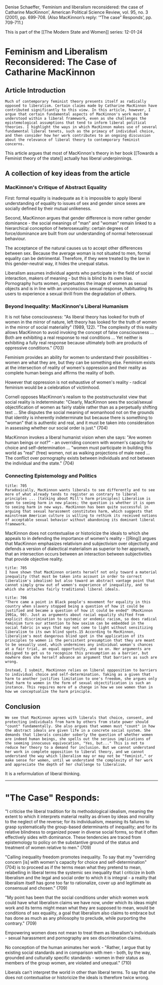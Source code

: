 Denise Schaeffer, ‘Feminism and liberalism reconsidered: the case of Catharine MacKinnon’, American Political Science Review, vol. 95, no. 3 (2001), pp. 699-708. (Also MacKinnon’s reply: ‘“The case” Responds’, pp. 709-711.)

This is part of the [[The Modern State and Women]] series:
12-01-24

# Feminism and Liberalism Reconsidered: The Case of Catharine MacKinnon
## Article Introduction

```ad-abstract
Much of contemporary feminist theory presents itself as radically opposed to liberalism. Certain claims made by Catharine MacKinnon have contributed significantly to this view. In this article, however, I argue that certain fundamental aspects of MacKinnon's work must be understood within a liberal framework, even as she challenges the epistemological assumptions that tend to inform liberal political theories. I highlight the ways in which MacKinnon makes use of several fundamental liberal tenets, such as the primacy of individual choice, and then consider how her work contributes to an ongoing discussion about the relevance of liberal theory to contemporary feminist concerns.
```

This article argues that most of MacKinnon's theory in her book [[Towards a Feminist theory of the state]] actually has liberal underpinnings.

## A collection of key ideas from the article

### MacKinnon's Critique of Abstract Equality

First: formal equality is inadequate as it is impossible to apply liberal understanding of equality to issues of sex and gender since sexes are socially defined by their mutual unlikeness.

Second, MacKinnon argues that gender difference is more rather gender dominance - the social meanings of "man" and "woman" remain linked to a hierarchical conception of heterosexuality: certain degrees of force/dominance are built from our understanding of normal heterosexual behaviour.

The acceptance of the natural causes us to accept other differences between sex. Because the average woman is not situated to men, formal equality can be detrimental. Therefore, if they were treated by the law in this gender-neutral way, it hides the unequal status.

Liberalism assumes individual agents who participate in the field of social interaction, makers of meaning - but this is blind to its own bias. Pornography hurts women, perpetuates the image of women as sexual objects and is in line with an unconscious sexual response, habituating its users to experience a sexual thrill from the degradation of others.

### Beyond Inequality: MacKinnon's Liberal Humanism

It is not false consciousness: "As liberal theory has looked for truth of women in the mirror of nature, left theory has looked for the truth of women in the mirror of social materiality" (1989, 122). "The complexity of this reality allows MacKinnon to avoid invoking the concept of false consciousness ... Both are exhibiting a real response to real conditions ... Yet neither is exhibiting a fully real response because ultimately both are products of oppressive conditions." (703)

Feminism provides an ability for women to understand their possibilities - women are what they are, but they can be something else. Feminism exists at the intersection of reality of women's oppression and their reality as complete human beings and affirms the reality of both.

However that oppression is not exhaustive of women's reality - radical feminism would be a celebration of victimhood.

Cornell opposes MacKinnon's realism to the poststructuralist view that social reality is indeterminate:
	"Clearly,  MacKinnon sees the social/sexual objectification of women as fairly stable rather than as a perpetually shifting text ... She disputes the social meaning of womanhood not on the grounds that identity is inherently indeterminate but because there is something to "woman" that is authentic and real, and it must be taken into consideration in assessing whether our social order is just." (704)

MacKinnon invokes a liberal humanist vision when she says: "Are women human beings or not?" - an overriding concern with women's capacity for choice and self-determination ... "women must participate in building this world as "real" (free) women, not as walking projections of male need ... The conflict over pornography exists between individuals and not between the individual and the state." (704)

### Connecting Epistemology and Politics

```ad-quote
title: 705
Paradoxically, MacKinnon wants liberals to see differently and to see more of what already tends to register as contrary to liberal principles ... [talking about Mill's harm principles] Liberalism is open to seeing harm in new places; the question is whether it is open to seeing harm in new ways. MacKinnon has been quite successful in arguing that sexual harassment constitutes harm, which suggests that mainstream American culture is willing to rethink its received notions of acceptable sexual behavior without abandoning its dominant liberal framework.
```

MacKinnon does not contextualise or historicize the ideals to which she appeals to in defending the importance of women's reality - [[Ring]] argues that MacKinnon emphasizes relativism and subjectivism over objectivity and defends a version of dialectical materialism as superior to her approach, that an intersection occurs between an interaction between subjectivities that provide objective reality.

```ad-quote
title: 705
I have shown that MacKinnon orients herself not only toward a material inequality (that must be taken into account in order to correct liberalism's idealism) but also toward an abstract vantage point that cannot simply grow out of women's experience of inequality, and to which she attaches fairly traditional liberal ideals.
```

```ad-quote
title: 706
"There came a point in Black people's movement for equality in this country when slavery stopped being a question of how it could be justified and became a question of how it could be ended" (MacKinnon 1991a, 90). Just as arguments about racial equality shifted from explicit discrimination to systemic or endemic racism, so does radical feminism turn our attention to how sexism can be embedded in the social fabric in ways that may not come to light without sensitizing liberalism to its own blind spots.15 According to MacKinnon, liberalism's most dangerous blind spot in the application of its principles to women is the persistent presumption that they are meant to be sexually used, which undermines any individual woman's chances at a fair trial, an equal opportunity, and so on. Her arguments are designed to get us to recognize this presumption as a barrier, but nowhere does she herself advance an argument that barriers as such are wrong.

Instead, I submit, MacKinnon relies on liberal oppposition to barriers to individual choice and self-determination. Taking as a given that harm to another justifies limitation to one's freedom, she argues only that harm to women in the form of sexual objectification is such an instance. This requires more of a change in how we see women than in how we conceptualize the harm principle.
```

## Conclusion

```ad-quote
We see that MacKinnon agrees with liberals that choice, consent, and protecting individuals from harm by others from state power should "count" fundamentally. She also argues that women must "count" in how the abstract ideals are given life in a concrete social system. She demands that liberals consider soberly the question of whether women are indeed human beings, she spells out the serious implications of the seeming innocuous equivocation, "Yes, but..." This is not to reduce her theory to a demand for inclusion. But we cannot understand her work in complete opposition to liberal theory, and we cannot understand the way which liberalism may or may not be "feminist," or make sense for women, until we understand the complexity of her work and appreciate the depth of her challenge to liberalism. 
```

It is a reformulation of liberal thinking.

---
# "The Case" Responds:

"I criticise the liberal tradition for its methodological idealism, meaning the extent to which it interprets material reality as driven by ideas and morality to the neglect of the reverse; for its individualism, meaning its failures to grasp systematically the group-based determinants of inequality; and for its relative blindness to organized power in diverse social forms, so that it often effectively sides with dominance. These tendencies are traced from epistemology to policy on the substantive ground of the status and treatment of women relative to men." (709)

"Calling inequality freedom promotes inequality. To say that my "overriding concern [is] with women's capacity for choice and self-determination" (704) is to proceed as if the terms mean what they pretend to mean, relabelling in liberal terms the systemic sex inequality that I criticize in both liberalism and the legal and social order to which it is integral - a reality that liberalism itself has gone too far to rationalize, cover up and legitimate as consensual and chosen." (709)

"My point has been that the social conditions under which women work could have what liberalism claims we have now, under which its ideas might work and its terms might mean what they are supposed to mean, would be conditions of sex equality, a goal that liberalism also claims to embrace but has done as much as any philosophy to preclude, while purporting the contrary." (709)

Empowering women does not mean to treat them as liberalism's individuals - sexual harassment and pornography are sex discrimination claims.

No conception of the human animates her work - "Rather, I argue that by existing social standards and in comparison with men - both, by the way, grounded and culturally specific standards - women in their status as members of the group women, are violated and unequal." (710)

Liberals can't interpret the world in other than liberal terms. To say that she does not contextualise or historicize the ideals is therefore twice wrong.
